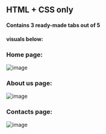 ## HTML + CSS only

#### Сontains 3 ready-made tabs out of 5

#### visuals below:

### Home page:

![image](https://github.com/user-attachments/assets/c229db83-3eff-48f2-8120-4da014622d79)

### About us page:

![image](https://github.com/user-attachments/assets/23434ff7-89eb-434f-b0fc-7d6aa1b9594f)

### Contacts page:

![image](https://github.com/user-attachments/assets/e9b75d21-dffb-4007-8d38-8232661360ae)
